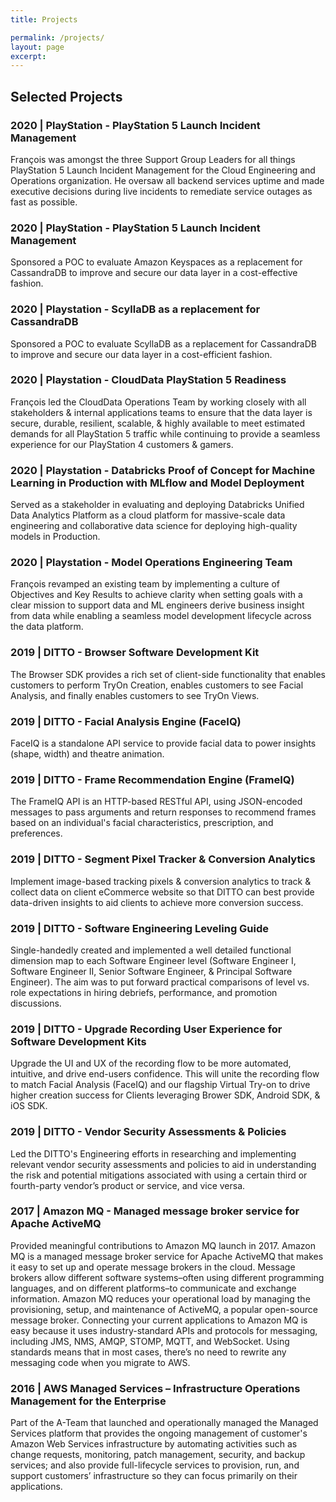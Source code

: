 ```yaml
---
title: Projects

permalink: /projects/
layout: page
excerpt: 
---
```


## Selected Projects
### 2020  | PlayStation - PlayStation 5 Launch Incident Management
François was amongst the three Support Group Leaders for all things PlayStation 5 Launch Incident Management for the Cloud Engineering and Operations organization. He oversaw all backend services uptime and made executive decisions during live incidents to remediate service outages as fast as possible.

### 2020 | PlayStation - PlayStation 5 Launch Incident Management
Sponsored a POC to evaluate Amazon Keyspaces as a replacement for CassandraDB to improve and secure our data layer in a cost-effective fashion.

### 2020 | Playstation - ScyllaDB as a replacement for CassandraDB
Sponsored a POC to evaluate ScyllaDB as a replacement for CassandraDB to improve and secure our data layer in a cost-efficient fashion.

### 2020 | Playstation - CloudData PlayStation 5 Readiness
François led the CloudData Operations Team by working closely with all stakeholders & internal applications teams to ensure that the data layer is secure, durable, resilient, scalable, & highly available to meet estimated demands for all PlayStation 5 traffic while continuing to provide a seamless experience for our PlayStation 4 customers & gamers.

### 2020 | Playstation -  Databricks Proof of Concept for Machine Learning in Production with MLflow and Model Deployment
Served as a stakeholder in evaluating and deploying Databricks Unified Data Analytics Platform as a cloud platform for massive-scale data engineering and collaborative data science for deploying high-quality models in Production.

### 2020 | Playstation - Model Operations Engineering Team
François revamped an existing team by implementing a culture of Objectives and Key Results to achieve clarity when setting goals with a clear mission to support data and ML engineers derive business insight from data while enabling a seamless model development lifecycle across the data platform.

### 2019 | DITTO - Browser Software Development Kit
The Browser SDK provides a rich set of client-side functionality that enables customers to perform TryOn Creation, enables customers to see Facial Analysis, and finally enables customers to see TryOn Views.

### 2019 | DITTO - Facial Analysis Engine (FaceIQ)
FaceIQ is a standalone API service to provide facial data to power insights (shape, width) and theatre animation.

### 2019 | DITTO - Frame Recommendation Engine (FrameIQ)
The FrameIQ API is an HTTP-based RESTful API, using JSON-encoded messages to pass arguments and return responses to recommend frames based on an individual's facial characteristics, prescription, and preferences.

### 2019 | DITTO -  Segment Pixel Tracker & Conversion Analytics
Implement image-based tracking pixels & conversion analytics to track & collect data on client eCommerce website so that DITTO can best provide data-driven insights to aid clients to achieve more conversion success.

### 2019 | DITTO - Software Engineering Leveling Guide
Single-handedly created and implemented a well detailed functional dimension map to each Software Engineer level (Software Engineer I, Software Engineer II, Senior Software Engineer, & Principal Software Engineer). The aim was to put forward practical comparisons of level vs. role expectations in hiring debriefs, performance, and promotion discussions.

### 2019 | DITTO - Upgrade Recording User Experience for Software Development Kits
Upgrade the UI and UX of the recording flow to be more automated, intuitive, and drive end-users confidence. This will unite the recording flow to match Facial Analysis (FaceIQ) and our flagship Virtual Try-on to drive higher creation success for Clients leveraging Brower SDK, Android SDK, & iOS SDK.

### 2019 | DITTO - Vendor Security Assessments & Policies
Led the DITTO's Engineering efforts in researching and implementing relevant vendor security assessments and policies to aid in understanding the risk and potential mitigations associated with using a certain third or fourth-party vendor’s product or service, and vice versa.

### 2017 | Amazon MQ - Managed message broker service for Apache ActiveMQ
Provided meaningful contributions to Amazon MQ launch in 2017. Amazon MQ is a managed message broker service for Apache ActiveMQ that makes it easy to set up and operate message brokers in the cloud. Message brokers allow different software systems–often using different programming languages, and on different platforms–to communicate and exchange information. Amazon MQ reduces your operational load by managing the provisioning, setup, and maintenance of ActiveMQ, a popular open-source message broker. Connecting your current applications to Amazon MQ is easy because it uses industry-standard APIs and protocols for messaging, including JMS, NMS, AMQP, STOMP, MQTT, and WebSocket. Using standards means that in most cases, there’s no need to rewrite any messaging code when you migrate to AWS.

### 2016 | AWS Managed Services – Infrastructure Operations Management for the Enterprise
Part of the A-Team that launched and operationally managed the Managed Services platform that provides the ongoing management of customer's Amazon Web Services infrastructure by automating activities such as change requests, monitoring, patch management, security, and backup services; and also provide full-lifecycle services to provision, run, and support customers’ infrastructure so they can focus primarily on their applications.